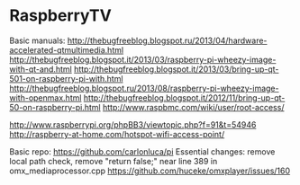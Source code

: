 RaspberryTV
===========

Basic manuals: 
http://thebugfreeblog.blogspot.ru/2013/04/hardware-accelerated-qtmultimedia.html
http://thebugfreeblog.blogspot.it/2013/03/raspberry-pi-wheezy-image-with-qt-and.html
http://thebugfreeblog.blogspot.it/2013/03/bring-up-qt-501-on-raspberry-pi-with.html
http://thebugfreeblog.blogspot.ru/2013/08/raspberry-pi-wheezy-image-with-openmax.html
http://thebugfreeblog.blogspot.it/2012/11/bring-up-qt-50-on-raspberry-pi.html
http://www.raspbmc.com/wiki/user/root-access/

http://www.raspberrypi.org/phpBB3/viewtopic.php?f=91&t=54946
http://raspberry-at-home.com/hotspot-wifi-access-point/

Basic repo: https://github.com/carlonluca/pi
Essential changes: remove local path check, remove "return false;" near line 389 in omx_mediaprocessor.cpp
https://github.com/huceke/omxplayer/issues/160